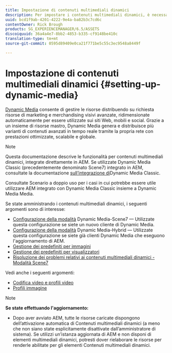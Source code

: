 ```yaml
---
title: Impostazione di contenuti multimediali dinamici
description: Per impostare i contenuti multimediali dinamici, è necessario configurare i contenuti multimediali dinamici e gestire i predefiniti per immagini e visualizzatori
uuid: bcd1f9ab-4201-4222-9e4a-ba82b3c7cd6c
contentOwner: Rick Brough
products: SG_EXPERIENCEMANAGER/6.5/ASSETS
discoiquuid: 36a4a4e7-8bb2-4853-b335-cf9148be410c
translation-type: tm+mt
source-git-commit: 0595d89409e0ca21f771be5c55c3ec9548a8449f

---
```



# Impostazione di contenuti multimediali dinamici {#setting-up-dynamic-media}

[Dynamic Media](https://www.adobe.com/solutions/web-experience-management/dynamic-media.html) consente di gestire le risorse distribuendo su richiesta risorse di marketing e merchandising visivi avanzate, ridimensionate automaticamente per essere utilizzate sui siti Web, mobili e social. Grazie a un insieme di risorse mastro, Dynamic Media genera e distribuisce più varianti di contenuti avanzati in tempo reale tramite la propria rete con prestazioni ottimizzate, scalabile e globale.

>[!NOTE]
>
>Questa documentazione descrive le funzionalità per contenuti multimediali dinamici, integrate direttamente in AEM. Se utilizzate Dynamic Media Classic (precedentemente denominato Scene7) integrato in AEM, consultate la documentazione [sull’integrazione di](/help/sites-administering/scene7.md)Dynamic Media Classic.
>
>Consultate Scenario [](/help/sites-administering/scene7.md#dual-use-scenario) a doppio uso per i casi in cui potrebbe essere utile utilizzare AEM integrato con Dynamic Media Classic insieme a Dynamic Media Media.

Se state amministrando i contenuti multimediali dinamici, i seguenti argomenti sono di interesse:

* [Configurazione della modalità](config-dms7.md) Dynamic Media-Scene7 — Utilizzate questa configurazione se siete un nuovo cliente di Dynamic Media.
* [Configurazione della modalità](config-dynamic.md) Dynamic Media-Hybrid — Utilizzate questa configurazione se siete già clienti Dynamic Media che eseguono l&#39;aggiornamento di AEM.
* [Gestione dei predefiniti per immagini](managing-image-presets.md)
* [Gestione dei predefiniti per visualizzatori](managing-viewer-presets.md)
* [Risoluzione dei problemi relativi ai contenuti multimediali dinamici - Modalità Scene7](troubleshoot-dms7.md)

Vedi anche i seguenti argomenti:

* [Codifica video e profili video](video-profiles.md)
* [Profili immagine](image-profiles.md)

>[!NOTE]
>
>**Se state effettuando l&#39;aggiornamento:**
>
>* Dopo aver avviato AEM, tutte le risorse caricate dispongono dell’attivazione automatica di Contenuti multimediali dinamici (a meno che non siano state esplicitamente disattivate dall’amministratore di sistema). Se utilizzi un’istanza aggiornata di AEM e non disponi di elementi multimediali dinamici, potresti dover rielaborare le risorse per renderle abilitate per gli elementi Contenuti multimediali dinamici.